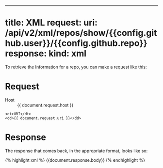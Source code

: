 ---
title: XML
request:
  uri: /api/v2/xml/repos/show/{{config.github.user}}/{{config.github.repo}}
response:
  kind: xml
===

To retrieve the Information for a repo, you can make a request like this:

Request
=======

<dl>
	<dt>Host</dt>
	<dd>{{ document.request.host }}</dd>
	
	<dt>URI</dt>
	<dd>{{ document.request.uri }}</dd>
</dl>

Response
========

The response that comes back, in the appropriate format, looks like so:

{% highlight xml %}
	{{document.response.body}}
{% endhighlight %}
